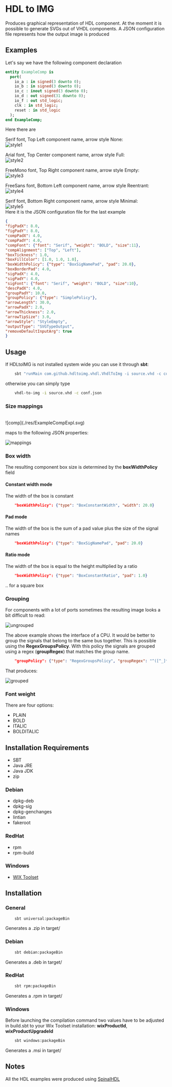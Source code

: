 # HDL to IMG
Produces graphical representation of HDL component.
At the moment it is possible to generate SVGs out of VHDL components. 
A JSON configuration file represents how the output image is produced

## Examples

Let's say we have the following component declaration 

```vhdl
entity ExampleComp is
  port(
    io_a : in signed(3 downto 0);
    io_b : in signed(3 downto 0);
    io_c : inout signed(3 downto 0);
    io_d : out signed(31 downto 0);
    io_f : out std_logic;
    clk : in std_logic;
    reset : in std_logic
  );
end ExampleComp;

```

Here there are 

Serif font, Top Left component name, arrow style None: <br/>
![style1](./res/ExampleComp_1.svg)

Arial font, Top Center component name, arrow style Full: <br/>
![style2](./res/ExampleComp_2.svg)

FreeMono font, Top Right component name, arrow style Empty: <br/>
![style3](./res/ExampleComp_3.svg)

FreeSans font, Bottom Left component name, arrow style Reentrant: <br/>
![style4](./res/ExampleComp_4.svg)

Serif font, Bottom Right component name, arrow style Minimal: <br/>
![style5](./res/ExampleComp_5.svg)
<br/>
Here it is the JSON configuration file for the last example

```json
{
"figPadX": 8.0,
"figPadY": 8.0,
"compPadX": 4.0,
"compPadY": 4.0,
"compFont": {"font": "Serif", "weight": "BOLD", "size":11},
"compAlignment": ["Top", "Left"],
"boxTickness": 1.0,
"boxFillColor": [1.0, 1.0, 1.0],
"boxWidthPolicy": {"type": "BoxSigNamePad", "pad": 20.0},
"boxBorderPad": 4.0,
"sigPadX": 4.0,
"sigPadY": 4.0,
"sigFont": {"font": "Serif", "weight": "BOLD", "size":10},
"descPadX": 4.0,
"groupPadY": 10.0,
"groupPolicy": {"type": "SimplePolicy"},
"arrowLength": 30.0,
"arrowPadX": 2.0,
"arrowThickness": 2.0,
"arrowTipSize": 3.0,
"arrowStyle": "StyleEmpty",
"outputType": "SVGTypeOutput",
"removeDefaultInputArg": true
}

```

## Usage

If HDLtoIMG is not installed system wide you can use it through **sbt**:
```bash
    sbt "runMain com.github.hdltoimg.vhdl.VhdlToImg -i source.vhd -c conf.json"
```

otherwise you can simply type

```bash
    vhdl-to-img -i source.vhd -c conf.json
```

### Size mappings
<br/>
![comp](./res/ExampleCompExpl.svg)

maps to the following JSON properties: <br/>

![mappings](./res/JsonExplainedSizes.svg)


### Box width

The resulting component box size is determined by the **boxWidthPolicy** field

#### Constant width mode

The width of the box is constant

```json
    "boxWidthPolicy": {"type": "BoxConstantWidth", "width": 20.0}
```

#### Pad mode

The width of the box is the sum of a pad value plus the size of the signal names

```json
    "boxWidthPolicy": {"type": "BoxSigNamePad", "pad": 20.0}
```

#### Ratio mode

The width of the box is equal to the height multiplied by a ratio

```json
    "boxWidthPolicy": {"type": "BoxConstantRatio", "pad": 1.0}
```
.. for a square box


### Grouping

For components with a lot of ports sometimes the resulting image looks a bit difficult to read:

![ungrouped](./res/VexRiscv-ungrouped.svg)

The above example shows the interface of a CPU. It would be better to group the 
signals that belong to the same bus together. This is possible using the 
**RegexGroupsPolicy**. With this policy the signals are grouped using a regex
(**groupRegex**) that matches the group name.

```json
    "groupPolicy": {"type": "RegexGroupsPolicy", "groupRegex": "^([^_]*).*"}
```

That produces:

![grouped](./res/VexRiscv-grouped.svg)

### Font weight

There are four options:

- PLAIN
- BOLD
- ITALIC
- BOLDITALIC


## Installation Requirements

- SBT
- Java JRE
- Java JDK
- zip

### Debian

- dpkg-deb
- dpkg-sig
- dpkg-genchanges
- lintian
- fakeroot

### RedHat

- rpm
- rpm-build

### Windows

- [WIX Toolset](https://wixtoolset.org/)

## Installation

### General

```bash
    sbt universal:packageBin
```

Generates a .zip in target/

### Debian
```bash
    sbt debian:packageBin
```

Generates a .deb in target/

### RedHat
```bash
    sbt rpm:packageBin
```

Generates a .rpm in target/

### Windows

Before launching the compilation command two values have to be adjusted in
build.sbt to your Wix Toolset installation: **wixProductId**, **wixProductUpgradeId**

```bash
    sbt windows:packageBin
```

Generates a .msi in target/

## Notes

All the HDL examples were produced using [SpinalHDL](https://github.com/SpinalHDL/SpinalHDL)
